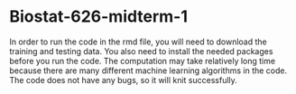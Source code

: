 # Biostat-626-midterm-1

In order to run the code in the rmd file, you will need to download the training and testing data. You also need to install the needed packages before you run the code. The computation may take relatively long time because there are many different machine learning algorithms in the code. The code does not have any bugs, so it will knit successfully.
